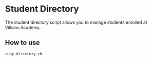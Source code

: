  # Student Directory #

The student directory script allows you to manage students enrolled at Villians Academy.

## How to use ##

```shell
ruby directory.rb
```